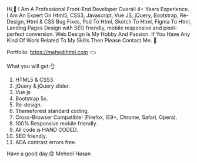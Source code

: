 Hi,🙋 I Am A Professional Front-End Developer Overall 4+ Years Experience. I Am An Expert On Html5, CSS3, Javascript, Vue JS, jQuery, Bootstrap, Re-Design, Html & CSS Bug Fixes, Psd To Html, Sketch To Html, Figma To Html, Landing Pages Design with SEO friendly, mobile responsive and pixel-perfect conversion. Web Design Is My Hobby And Passion. If You Have Any Kind Of Work Related To My Skills Then Please Contact Me. 🤗

Portfolio: https://mehedihtml.com 👈

What you will get:👌
1. HTML5 & CSS3.
2. jQuery & jQuery slider.
3. Vue js 
4. Bootstrap 5x.
5. Re-design.
6. Themeforest standard coding.
7. Cross-Browser Compatible! (Firefox, IE9+, Chrome, Safari, Opera).
8. 100% Responsive mobile friendly.
9. All code is HAND CODED.
10. SEO friendly.
11. ADA contrast errors free.

Have a good day.😍
Mehedi Hasan
